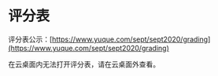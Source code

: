 # 评分表

评分表公示：[https://www.yuque.com/sept/sept2020/grading](https://www.yuque.com/sept/sept2020/grading)

在云桌面内无法打开评分表，请在云桌面外查看。
